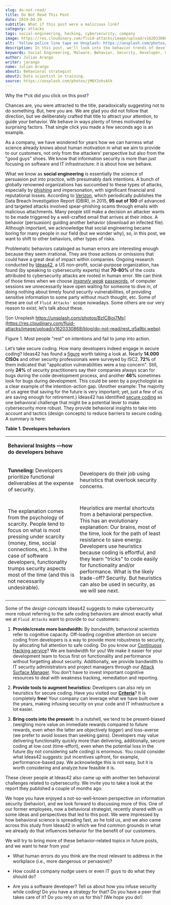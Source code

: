```yaml
---
slug: do-not-read/
title: Do Not Read This Post
date: 2019-04-29
subtitle: What if this post were a malicious link?
category: attacks
tags: social-engineering, hacking, cybersecurity, company
image: https://res.cloudinary.com/fluid-attacks/image/upload/v1620330869/blog/do-not-read/cover_getmyo.webp
alt: 'Yellow police line tape on Unsplash: https://unsplash.com/photos/jM6Y2nhsAtk'
description: In this post, we'll look into the behavior trends of developers when including security in their codes, and how it can affect your company.
keywords: Social Engineering, Malware, Behavior, Security, Developer, Coding, Ethical Hacking, Pentesting
author: Julian Arango
writer: jarango
name: Julian Arango
about1: Behavioral strategist
about2: Data scientist in training.
source: https://unsplash.com/photos/jM6Y2nhsAtk
---
```


Why the f\*ck did you click on this post?

Chances are, you were attracted to the title, paradoxically suggesting
not to do something. But, here you are. We are glad you did not follow
that direction, but we deliberately crafted that title to attract your
attention, to guide your behavior. We behave in ways plenty of times
motivated by surprising factors. That single click you made a few
seconds ago is an example.

As a company, we have wondered for years how we can harness what science
already knows about human motivation in what we aim to provide to our
customers, not only from the attackers' perspective but also from the
"good guys" shoes. We know that information security is more than just
focusing on software and IT infrastructure: it is about how we behave.

What we know as **social engineering** is essentially the science of
persuasion put into practice, with presumably dark intentions. A bunch
of globally renowned organizations has succumbed to these types of
attacks, especially by [phishing](../phishing/) and impersonation, with
significant financial and reputational losses. According to
[Verizon](https://www.phishingbox.com/assets/files/Page_Editor_Files/rp_DBIR_2016_Report_en_xg.pdf),
which periodically publishes the Data Breach Investigation Report
(DBIR), in 2015, **95 out of 100** of advanced and targeted attacks
involved spear-phishing scams through emails with malicious attachments.
Many people still make a decision an attacker wants to be made triggered
by a well-crafted email that arrives at their inbox. A behavior
(persuasion) guiding another behavior (download an infected file).
Although important, we acknowledge that social engineering became boring
for many people in our field (but we wonder why), so, in this post, we
want to shift to other behaviors, other types of risks.

Problematic behaviors cataloged as human errors are interesting enough
because they seem irrational. They are those actions or omissions that
could have a great deal of impact within companies. Ongoing research
conducted by
[Ideas42](http://www.ideas42.org/blog/project/human-behavior-cybersecurity/),
a US non-profit, social-purpose organization, has found (by speaking to
cybersecurity experts) that **70-80%** of the costs attributed to
cybersecurity attacks are rooted in human error. We can think of those
times when we choose [*insanely weak*](../credential-stuffing/)
[passwords](../requiem-password/), of computer sessions we unnecessarily
leave open waiting for someone to dive in, of doing nothing about timely
found security vulnerabilities, of providing sensitive information to
some party without much thought, etc. Some of these are out of `Fluid
Attacks'` scope nowadays. Some others are our very reason to exist;
let’s talk about these.

<div class="imgblock">

![on Unsplash https://unsplash.com/photos/BzIC8ioj7Ms](https://res.cloudinary.com/fluid-attacks/image/upload/v1620330868/blog/do-not-read/rest_g5a9bj.webp)

<div class="title">

Figure 1. Most people "rest" on intentions and fail to jump into action.

</div>

</div>

Let’s take secure coding. How many developers indeed engage in secure
coding? Ideas42 has found a
[figure](https://www.eweek.com/security/app-security-worries-cisos-but-most-fail-to-adopt-secure-development)
worth taking a look at. Nearly **14.000 CISOs** and other security
professionals were surveyed by ISC2. **72%** of them indicated that
"application vulnerabilities were a top concern". Still, only **24%** of
security practitioners say their companies always scan for bugs during
the code development process, and another **46%** sometimes look for
bugs during development. This could be seen by a psychologist as a clear
example of the intention-action gap. (Another example: The majority of
us agree that saving for the future is very important; yet, just a few
of us are saving enough for retirement.) Ideas42 has identified [secure
coding](http://www.ideas42.org/wp-content/uploads/2016/08/Deep-Thought-A-Cybersecurity-Story.pdf)
as one behavioral challenge that might be a potential lever to make
cybersecurity more robust. They provide behavioral insights to take into
account and tactics (design concepts) to reduce barriers to secure
coding. A summary is here:

<div class="tc">

**Table 1. Developers behaviors**

</div>

|                                                                                                                                                                                                                                                                                                             |                                                                                                                                                                                                                                                                                                                                                                                                                                                 |
| ----------------------------------------------------------------------------------------------------------------------------------------------------------------------------------------------------------------------------------------------------------------------------------------------------------- | ----------------------------------------------------------------------------------------------------------------------------------------------------------------------------------------------------------------------------------------------------------------------------------------------------------------------------------------------------------------------------------------------------------------------------------------------- |
| <p> **Behavioral Insights —how do developers behave**                                                                                                                                                                                                                                                  </p> | <p>                                                                                                                                                                                                                                                                                                                                                                                                                                        </p> |
| <p> **Tunneling:** Developers prioritize functional deliverables at the expense of security.                                                                                                                                                                                                           </p> | <p> Developers do their job using heuristics that overlook security concerns.                                                                                                                                                                                                                                                                                                                                                              </p> |
| <p> The explanation comes from the psychology of scarcity. People tend to focus on what is most pressing under scarcity (money, time, social connections, etc.). In the case of software developers, functionality trumps security aspects most of the time (and this is not necessarily undesirable). </p> | <p> Heuristics are mental shortcuts from a behavioral perspective. This has an evolutionary explanation: Our brains, most of the time, look for the path of least resistance to save energy. Developers use heuristics because coding is effortful, and they learn "tricks" to code easily for functionality and/or performance. What is the likely trade-off? Security. But heuristics can also be used in security, as we will see next. </p> |

Some of the *design concepts* Ideas42 suggests to make cybersecurity
more robust referring to the safe coding behaviors are almost exactly
what we at `Fluid Attacks` want to provide to our customers:

1. **Provide/create more bandwidth:** By *bandwidth*, behavioral
    scientists refer to cognitive capacity. Off-loading cognitive
    attention on secure coding from developers is a way to provide more
    robustness to security, by allocating full attention to safe coding.
    Do you know our [Continuous Hacking
    service](../../services/continuous-hacking/)? We are bandwidth for
    you\! We make it easier for your development team to focus first on
    functionality and performance without forgetting about security.
    Additionally, we provide bandwidth to IT security administrators and
    project managers through our [Attack Surface
    Manager](https://app.fluidattacks.com/). You don’t have to invest
    important cognitive resources to deal with weakness tracking,
    remediation and reporting.

2. **Provide tools to augment heuristics:** Developers can also rely on
    heuristics for secure coding. Have you visited our
    [**Criteria**](https://docs.fluidattacks.com/criteria/)? It is
    completely **free**\! Your company can leverage what we have built
    over the years, making infusing security on your code and IT
    infrastructure a lot easier.

3. **Bring costs into the present:** In a nutshell, we tend to be
    present-biased (weighing more value on immediate rewards compared to
    future rewards, even when the latter are objectively bigger) and
    loss-averse (we prefer to avoid losses than seeking gains).
    Developers may value delivering functionality quickly more than
    delivering, additionally, secure coding at low cost (time-effort),
    even when the potential loss in the future (by not considering safe
    coding) is enormous. You could consider what Ideas42 suggests: put
    incentives upfront, for example, performance-based pay. We
    acknowledge this is not easy, but it is worth considering and
    analyze how feasible it is.

These clever people at Ideas42 also came up with another ten behavioral
challenges related to cybersecurity. We invite you to take a look at the
report they published a couple of months ago.

We hope you have enjoyed a not-so-well-known perspective on information
security (behavior), and we look forward to discussing more of this. One
of our former employees, now a behavioral strategist, recently shared
with us some ideas and perspectives that led to this post. We were
impressed by how behavioral science is spreading fast, as he told us,
and we also came across this study from Ideas42 in which we find common
grounds in what we already do that influences behavior for the benefit
of our customers.

We will try to bring more of these behavior-related topics in future
posts, and we want to hear from you\!

- What human errors do you think are the most relevant to address in
  the workplace (i.e., more dangerous or pervasive)?

- How could a company nudge users or even IT guys to do what they
  should do?

- Are you a software developer? Tell us about how you infuse security
  while coding\! Do you have a strategy for that? Do you have a peer
  that takes care of it? Do you rely on us for this? (We hope you
  do\!)
